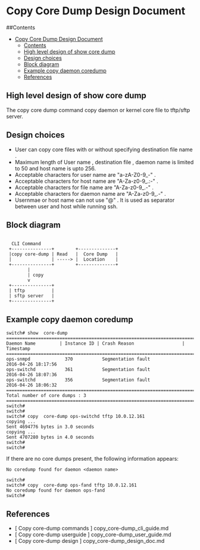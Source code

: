 # Copy Core Dump Design Document

##Contents
- [Copy Core Dump Design Document](#copy-core-dump-design-document)
	- [Contents](#contents)
	- [High level design of show core dump](#high-level-design-of-show-core-dump)
	- [Design choices](#design-choices)
	- [Block diagram](#block-diagram)
	- [Example  copy daemon coredump](#example-copy-daemon-coredump)
	- [References](#references)


## High level design of show core dump
The copy core dump command copy daemon or kernel core file to tftp/sftp server.

## Design choices
- User can copy core files with or without specifying destination file name .
- Maximum length of User name , destination file , daemon name is limited to 50
  and host name is upto 256.
- Acceptable characters for user name are "a-zA-Z0-9_-"  .
- Acceptable characters for host name are "A-Za-z0-9_.:-" .
- Acceptable characters for file name are "A-Za-z0-9_.-" .
- Acceptable characters for daemon name are "A-Za-z0-9_.-" .
- Usernmae or host name can not use "@" . It is used as separator between user and host while running ssh.


## Block diagram

```ditaa

  CLI Command
 +---------------+        +--------------+
 |copy core-dump | Read   |  Core Dump   |
 |               | -----> |  Location    |
 +---------------+        +--------------+
        |
        | copy
        v
 +---------------+
 | tftp          |
 | sftp server   |
 +---------------+

```

## Example  copy daemon coredump

```
switch# show  core-dump
======================================================================================
Daemon Name         | Instance ID | Crash Reason                  | Timestamp
======================================================================================
ops-snmpd             370           Segmentation fault             2016-04-26 18:17:56
ops-switchd           361           Segmentation fault             2016-04-26 18:07:36
ops-switchd           356           Segmentation fault             2016-04-26 18:06:32
======================================================================================
Total number of core dumps : 3
======================================================================================
switch#
switch#
switch# copy  core-dump ops-switchd tftp 10.0.12.161
copying ...
Sent 4694776 bytes in 3.0 seconds
copying ...
Sent 4707280 bytes in 4.0 seconds
switch#
switch#
```

If there are no core dumps present, the following information appears:

```
No coredump found for daemon <daemon name>
```
```
switch#
switch# copy  core-dump ops-fand tftp 10.0.12.161
No coredump found for daemon ops-fand
switch#

```

## References
* [ Copy core-dump commands ]  copy_core-dump_cli_guide.md
* [ Copy core-dump userguide ] copy_core-dump_user_guide.md
* [ Copy core-dump design  ]  copy_core-dump_design_doc.md
